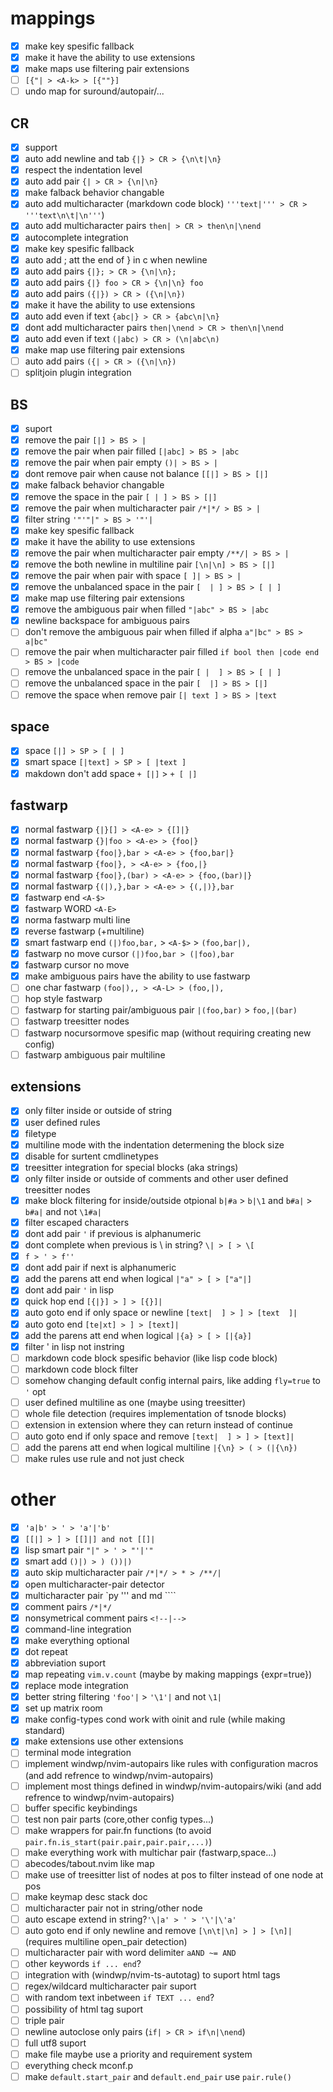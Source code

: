 # mappings
+ [x] make key spesific fallback
+ [x] make it have the ability to use extensions
+ [x] make maps use filtering pair extensions
+ [ ] `[{"| > <A-k> > [{""}]`
+ [ ] undo map for suround/autopair/...
## CR
+ [x] support
+ [x] auto add newline and tab `{|} > CR > {\n\t|\n}`
+ [x] respect the indentation level
+ [x] auto add pair `{| > CR > {\n|\n}`
+ [x] make falback behavior changable
+ [x] auto add multicharacter (markdown code block) `'''text|''' > CR > '''text\n\t|\n'''`)
+ [x] auto add multicharacter pairs `then| > CR > then\n|\nend`
+ [x] autocomplete integration
+ [x] make key spesific fallback
+ [x] auto add ; att the end of } in c when newline
+ [x] auto add pairs `{|}; > CR > {\n|\n};`
+ [x] auto add pairs `{|} foo > CR > {\n|\n} foo`
+ [x] auto add pairs `({|}) > CR > ({\n|\n})`
+ [x] make it have the ability to use extensions
+ [x] auto add even if text `{abc|} > CR > {abc\n|\n}`
+ [x] dont add multicharacter pairs `then|\nend > CR > then\n|\nend`
+ [x] auto add even if text `(|abc) > CR > (\n|abc\n)`
+ [x] make map use filtering pair extensions
+ [ ] auto add pairs `({| > CR > ({\n|\n})`
+ [ ] splitjoin plugin integration
## BS
+ [x] suport
+ [x] remove the pair `[|] > BS > |`
+ [x] remove the pair when pair filled `[|abc] > BS > |abc`
+ [x] remove the pair when pair empty `()| > BS > |`
+ [x] dont remove pair when cause not balance `[[|] > BS > [|]`
+ [x] make falback behavior changable
+ [x] remove the space in the pair `[ | ] > BS > [|]`
+ [x] remove the pair when multicharacter pair `/*|*/ > BS > |`
+ [x] filter string `'"'"|" > BS > '"'|`
+ [x] make key spesific fallback
+ [x] make it have the ability to use extensions
+ [x] remove the pair when multicharacter pair empty `/**/| > BS > |`
+ [x] remove the both newline in multiline pair `[\n|\n] > BS > [|]`
+ [x] remove the pair when pair with space `[ ]| > BS > |`
+ [x] remove the unbalanced space in the pair `[  | ] > BS > [ | ]`
+ [x] make map use filtering pair extensions
+ [x] remove the ambiguous pair when filled `"|abc" > BS > |abc`
+ [x] newline backspace for ambiguous pairs
+ [ ] don't remove the ambiguous pair when filled if alpha `a"|bc" > BS > a|bc"`
+ [ ] remove the pair when multicharacter pair filled `if bool then |code end > BS > |code`
+ [ ] remove the unbalanced space in the pair `[ |  ] > BS > [ | ]`
+ [ ] remove the unbalanced space in the pair `[  |] > BS > [|]`
+ [ ] remove the space when remove pair `[| text ] > BS > |text`
## space
+ [x] space `[|] > SP > [ | ]`
+ [x] smart space `[|text] > SP > [ |text ]`
+ [x] makdown don't add space `+ [|]` > `+ [ |]`
## fastwarp
+ [x] normal fastwarp `{|}[] > <A-e> > {[]|}`
+ [x] normal fastwarp `{}|foo > <A-e> > {foo|}`
+ [x] normal fastwarp `{foo|},bar > <A-e> > {foo,bar|}`
+ [x] normal fastwarp `{foo|}, > <A-e> > {foo,|}`
+ [x] normal fastwarp `{foo|},(bar) > <A-e> > {foo,(bar)|}`
+ [x] normal fastwarp `{(|),},bar > <A-e> > {(,|)},bar`
+ [x] fastwarp end  `<A-$>`
+ [x] fastwarp WORD `<A-E>`
+ [x] norma fastwarp multi line
+ [x] reverse fastwarp (+multiline)
+ [x] smart fastwarp end `(|)foo,bar,` > `<A-$>` > `(foo,bar|),`
+ [x] fastwarp no move cursor `(|)foo,bar > (|foo),bar`
+ [x] fastwarp cursor no move
+ [x] make ambiguous pairs have the ability to use fastwarp
+ [ ] one char fastwarp `(foo|),, > <A-L> > (foo,|),`
+ [ ] hop style fastwarp
+ [ ] fastwarp for starting pair/ambiguous pair `|(foo,bar)` > `foo,|(bar)`
+ [ ] fastwarp treesitter nodes
+ [ ] fastwarp nocursormove spesific map (without requiring creating new config)
+ [ ] fastwarp ambiguous pair multiline
## extensions
+ [x] only filter inside or outside of string
+ [x] user defined rules
+ [x] filetype
+ [x] multiline mode with the indentation determening the block size
+ [x] disable for surtent cmdlinetypes
+ [x] treesitter integration for special blocks (aka strings)
+ [x] only filter inside or outside of comments and other user defined treesitter nodes
+ [x] make block filtering for inside/outside otpional `b|#a` > `b|\1` and `b#a|` > `b#a|` and not `\1#a|`
+ [x] filter escaped characters
+ [x] dont add pair `'` if previous is alphanumeric
+ [x] dont complete when previous is \ in string? `\| > [ > \[`
+ [x] `f > ' > f''`
+ [x] dont add pair if next is alphanumeric
+ [x] add the parens att end when logical `|"a" > [ > ["a"|]`
+ [x] dont add pair `'` in lisp
+ [x] quick hop end `[{|}] > ] > [{}]|`
+ [x] auto goto end if only space or newline `[text|  ] > ] > [text  ]|`
+ [x] auto goto end `[te|xt] > ] > [text]|`
+ [x] add the parens att end when logical `|{a} > [ > [|{a}]`
+ [x] filter ' in lisp not instring
+ [ ] markdown code block spesific behavior (like lisp code block)
+ [ ] markdown code block filter
+ [ ] somehow changing default config internal pairs, like adding `fly=true` to `'` opt
+ [ ] user defined multiline as one (maybe using treesitter)
+ [ ] whole file detection (requires implementation of tsnode blocks)
+ [ ] extension in extension where they can return instead of continue
+ [ ] auto goto end if only space and remove `[text|  ] > ] > [text]|`
+ [ ] add the parens att end when logical multiline `|{\n} > ( > (|{\n})`
+ [ ] make rules use rule and not just check
# other
+ [x] `'a|b' > ' > 'a'|'b'`
+ [x] `[[|] > ] > [[]|] and not [[]|`
+ [x] lisp smart pair `"|" > ' > "'|'"`
+ [x] smart add `()|) > ) ())|)`
+ [x] auto skip multicharacter pair `/*|*/ > * > /**/|`
+ [x] open multicharacter-pair detector
+ [x] multicharacter pair `py ''' and md ````
+ [x] comment pairs `/*|*/`
+ [x] nonsymetrical comment pairs `<!--|-->`
+ [x] command-line integration
+ [x] make everything optional
+ [x] dot repeat
+ [x] abbreviation suport
+ [x] map repeating `vim.v.count` (maybe by making mappings {expr=true})
+ [x] replace mode integration
+ [x] better string filtering `'foo'|` > `'\1'|` and not `\1|`
+ [x] set up matrix room
+ [x] make config-types cond work with oinit and rule (while making standard)
+ [x] make extensions use other extensions
+ [ ] terminal mode integration
+ [ ] implement windwp/nvim-autopairs like rules with configuration macros (and add refrence to windwp/nvim-autopairs)
+ [ ] implement most things defined in windwp/nvim-autopairs/wiki (and add refrence to windwp/nvim-autopairs)
+ [ ] buffer specific keybindings
+ [ ] test non pair parts (core,other config types...)
+ [ ] make wrappers for pair.fn functions (to avoid `pair.fn.is_start(pair.pair,pair.pair,...)`)
+ [ ] make everything work with multichar pair (fastwarp,space...)
+ [ ] abecodes/tabout.nvim like map
+ [ ] make use of treesitter list of nodes at pos to filter instead of one node at pos
+ [ ] make keymap desc stack doc
+ [ ] multicharacter pair not in string/other node
+ [ ] auto escape extend in string?`'\|a' > ' > '\'|\'a'`
+ [ ] auto goto end if only newline and remove `[\n\t|\n] > ] > [\n]|` (requires multiline open_pair detection)
+ [ ] multicharacter pair with word delimiter `aAND ~= AND`
+ [ ] other keywords `if ... end`?
+ [ ] integration with (windwp/nvim-ts-autotag) to suport html tags
+ [ ] regex/wildcard multicharacter pair suport
+ [ ] with random text inbetween `if TEXT ... end`?
+ [ ] possibility of html tag suport
+ [ ] triple pair
+ [ ] newline autoclose only pairs (`if| > CR > if\n|\nend`)
+ [ ] full utf8 suport
+ [ ] make file maybe use a priority and requirement system
+ [ ] everything check mconf.p
+ [ ] make `default.start_pair` and `default.end_pair` use `pair.rule()`
